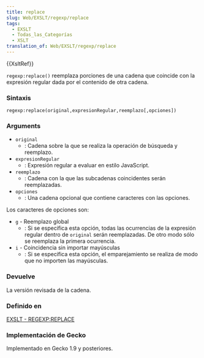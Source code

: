 ```yaml
---
title: replace
slug: Web/EXSLT/regexp/replace
tags:
  - EXSLT
  - Todas_las_Categorías
  - XSLT
translation_of: Web/EXSLT/regexp/replace
---
```

{{XsltRef}}

`regexp:replace()` reemplaza porciones de una cadena que coincide con la expresión regular dada por el contenido de otra cadena.

### Sintaxis

    regexp:replace(original,expresionRegular,reemplazo[,opciones])

### Arguments

- `original`
  - : Cadena sobre la que se realiza la operación de búsqueda y reemplazo.
- `expresionRegular`
  - : Expresión regular a evaluar en estilo JavaScript.
- `reemplazo`
  - : Cadena con la que las subcadenas coincidentes serán reemplazadas.
- `opciones`
  - : Una cadena opcional que contiene caracteres con las opciones.

Los caracteres de opciones son:

- `g` - Reemplazo global
  - : Si se especifica esta opción, todas las ocurrencias de la expresión regular dentro de `original` serán reemplazadas. De otro modo sólo se reemplaza la primera ocurrencia.
- `i` - Coincidencia sin importar mayúsculas
  - : Si se especifica esta opción, el emparejamiento se realiza de modo que no importen las mayúsculas.

### Devuelve

La versión revisada de la cadena.

### Definido en

[EXSLT - REGEXP:REPLACE](http://www.exslt.org/regexp/functions/replace/index.html)

### Implementación de Gecko

Implementado en Gecko 1.9 y posteriores.
